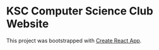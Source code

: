 # KSC Computer Science Club Website

This project was bootstrapped with [Create React App](https://github.com/facebook/create-react-app).
